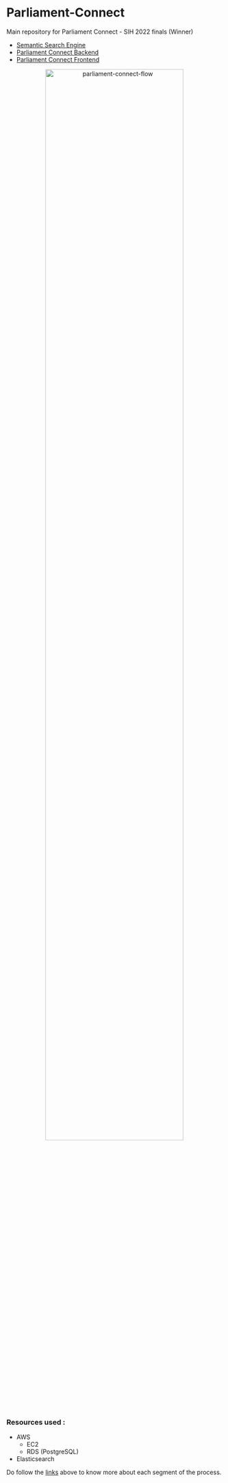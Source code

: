 # Parliament-Connect
Main repository for Parliament Connect - SIH 2022 finals (Winner)

- [Semantic Search Engine](https://github.com/vsaravind01/Semantic-Search-Server)
- [Parliament Connect Backend](https://github.com/vsaravind01/Parliament-Connect-Backend)
- [Parliament Connect Frontend](https://github.com/vsaravind01/Parliament-Connect-Frontend)

<div align="center">
<img src="https://portfolio-sa.s3.ap-south-1.amazonaws.com/parliament-connect-flow.png" alt="parliament-connect-flow" width="80%" />
</div>

### Resources used :
- AWS
  - EC2
  - RDS (PostgreSQL)
- Elasticsearch

Do follow the [links](#parliament-connect) above to know more about each segment of the process.
